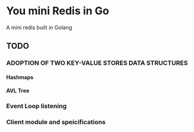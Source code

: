 # You mini Redis in Go
A mini redis built in Golang

## TODO
### ADOPTION OF TWO KEY-VALUE STORES DATA STRUCTURES
#### Hashmaps
#### AVL Tree
### Event Loop listening
### Client module and speicifications

